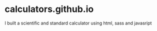 # calculators.github.io
I built a scientific and standard calculator using html, sass and javasript
